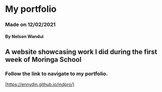 # My portfolio
### Made on 12/02/2021
#### By Nelson Wandui
## A website showcasing work I did during the first week of Moringa School
### Follow the link to navigate to my portfolio.
[https://ennydin.github.io/indpro/] 
